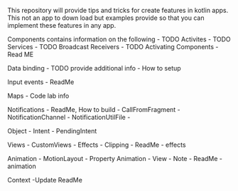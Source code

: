 This repository will provide tips and tricks for create features in kotlin apps. This not an app to down load but examples provide so that you can implement these features in any app. 


Components contains information on the following
    - TODO Activites
    - TODO Services
    - TODO Broadcast Receivers
    - TODO Activating Components
    - Read ME

Data binding
    - TODO provide additional info
    - How to setup 
    
Input events
    - ReadMe

Maps
    - Code lab info

Notifications
    - ReadMe, How to build
    - CallFromFragment
    - NotificationChannel
    - NotificationUtilFile
    - 
    
Object
    - Intent
    - PendingIntent
    
Views
    - CustomViews
    - Effects
    - Clipping
    - ReadMe
    - effects
    
Animation
    - MotionLayout
    - Property Animation
    - View
    - Note
    - ReadMe
    - animation
    
Context
    -Update ReadMe 
